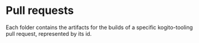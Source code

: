 # Pull requests
Each folder contains the artifacts for the builds of a specific kogito-tooling pull request, represented by its id.

